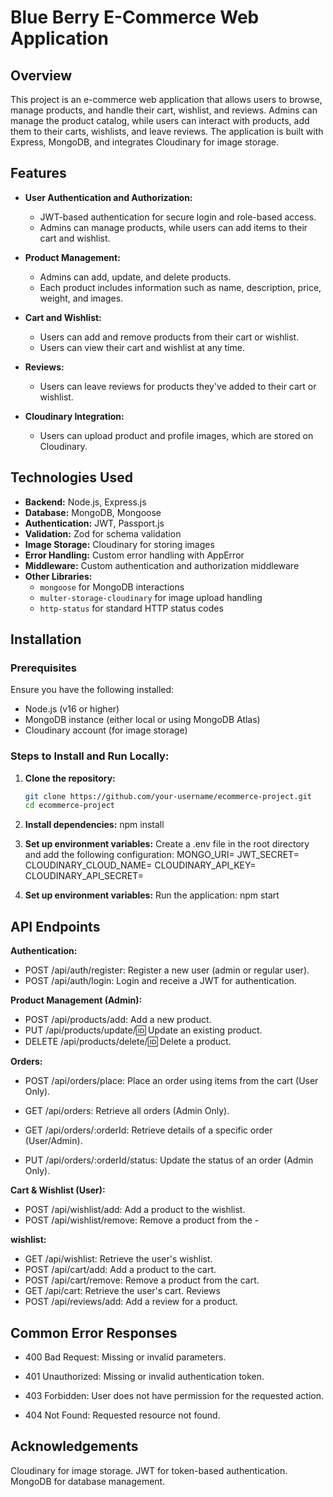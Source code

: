 # Blue Berry E-Commerce Web Application

## Overview

This project is an e-commerce web application that allows users to browse, manage products, and handle their cart, wishlist, and reviews. Admins can manage the product catalog, while users can interact with products, add them to their carts, wishlists, and leave reviews. The application is built with Express, MongoDB, and integrates Cloudinary for image storage.

## Features

- **User Authentication and Authorization:**
  - JWT-based authentication for secure login and role-based access.
  - Admins can manage products, while users can add items to their cart and wishlist.
- **Product Management:**
  - Admins can add, update, and delete products.
  - Each product includes information such as name, description, price, weight, and images.
- **Cart and Wishlist:**
  - Users can add and remove products from their cart or wishlist.
  - Users can view their cart and wishlist at any time.
- **Reviews:**

  - Users can leave reviews for products they've added to their cart or wishlist.

- **Cloudinary Integration:**
  - Users can upload product and profile images, which are stored on Cloudinary.

## Technologies Used

- **Backend:** Node.js, Express.js
- **Database:** MongoDB, Mongoose
- **Authentication:** JWT, Passport.js
- **Validation:** Zod for schema validation
- **Image Storage:** Cloudinary for storing images
- **Error Handling:** Custom error handling with AppError
- **Middleware:** Custom authentication and authorization middleware
- **Other Libraries:**
  - `mongoose` for MongoDB interactions
  - `multer-storage-cloudinary` for image upload handling
  - `http-status` for standard HTTP status codes

## Installation

### Prerequisites

Ensure you have the following installed:

- Node.js (v16 or higher)
- MongoDB instance (either local or using MongoDB Atlas)
- Cloudinary account (for image storage)

### Steps to Install and Run Locally:

1. **Clone the repository:**

   ```bash
   git clone https://github.com/your-username/ecommerce-project.git
   cd ecommerce-project
   ```

2. **Install dependencies:**
   npm install

3. **Set up environment variables:**
   Create a .env file in the root directory and add the following configuration:
   MONGO_URI=<your-mongodb-uri>
   JWT_SECRET=<your-jwt-secret>
   CLOUDINARY_CLOUD_NAME=<your-cloudinary-cloud-name>
   CLOUDINARY_API_KEY=<your-cloudinary-api-key>
   CLOUDINARY_API_SECRET=<your-cloudinary-api-secret>

4. **Set up environment variables:**
   Run the application:
   npm start

## API Endpoints

**Authentication:**

- POST /api/auth/register: Register a new user (admin or regular user).
- POST /api/auth/login: Login and receive a JWT for authentication.

**Product Management (Admin):**

- POST /api/products/add: Add a new product.
- PUT /api/products/update/:id: Update an existing product.
- DELETE /api/products/delete/:id: Delete a product.

**Orders:**

- POST /api/orders/place: Place an order using items from the cart (User Only).

- GET /api/orders: Retrieve all orders (Admin Only).

- GET /api/orders/:orderId: Retrieve details of a specific order (User/Admin).

- PUT /api/orders/:orderId/status: Update the status of an order (Admin Only).

**Cart & Wishlist (User):**

- POST /api/wishlist/add: Add a product to the wishlist.
- POST /api/wishlist/remove: Remove a product from the -

**wishlist:**

- GET /api/wishlist: Retrieve the user's wishlist.
- POST /api/cart/add: Add a product to the cart.
- POST /api/cart/remove: Remove a product from the cart.
- GET /api/cart: Retrieve the user's cart.
  Reviews
- POST /api/reviews/add: Add a review for a product.

## Common Error Responses

- 400 Bad Request: Missing or invalid parameters.

- 401 Unauthorized: Missing or invalid authentication token.

- 403 Forbidden: User does not have permission for the requested action.

- 404 Not Found: Requested resource not found.

## Acknowledgements

Cloudinary for image storage.
JWT for token-based authentication.
MongoDB for database management.
